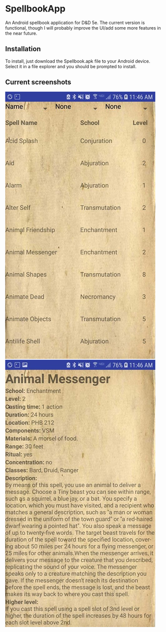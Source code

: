 # SpellbookApp
An Android spellbook application for D&amp;D 5e. The current version is functional, though I will probably improve the UI/add some more features in the near future.

## Installation
To install, just download the Spellbook.apk file to your Android device. Select it in a file explorer and you should be prompted to install.

## Current screenshots

![Spell list](MainScreen.jpg)
![Spell info](SpellScreen.jpg)
